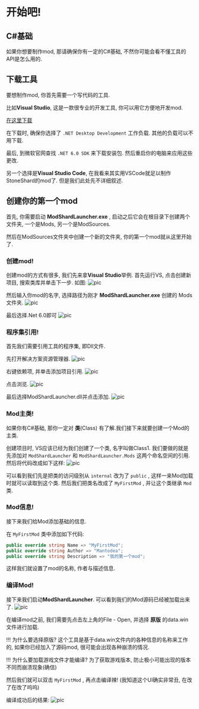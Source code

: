 # 开始吧!

## C#基础

如果你想要制作mod, 那请确保你有一定的C#基础, 不然你可能会看不懂工具的API是怎么用的.

## 下载工具

要想制作mod, 你首先需要一个写代码的工具.

比如**Visual Studio**, 这是一款很专业的开发工具, 你可以用它方便地开发mod.

[在这里下载](https://visualstudio.microsoft.com/)

在下载时, 确保你选择了 `.NET Desktop Development` 工作负载. 其他的负载可以不用下载.

最后, 到微软官网查找 `.NET 6.0 SDK` 来下载安装包. 然后重启你的电脑来应用这些更改.

另一个选择是**Visual Studio Code**, 在我看来其实用VSCode就足以制作StoneShard的mod了. 但是我们此处先不详细叙述.

## 创建你的第一个mod

首先, 你需要启动 **ModShardLauncher.exe** , 启动之后它会在根目录下创建两个文件夹,
一个是Mods, 另一个是ModSources.

然后在ModSources文件夹中创建一个新的文件夹, 你的第一个mod就从这里开始了.

### 创建mod!

创建mod的方式有很多, 我们先来拿**Visual Studio**举例.
首先运行VS, 点击创建新项目, 搜索类库并单击下一步. 如图: 
![pic](/docs/img/create_project_0.png)

然后输入你mod的名字, 选择路径为刚才 **ModShardLauncher.exe** 创建的 Mods 文件夹.
![pic](/docs/img/create_project_1.png)

最后选择.Net 6.0即可
![pic](/docs/img/create_project_2.png)

### 程序集引用!

首先我们需要引用工具的程序集, 即Dll文件.

先打开解决方案资源管理器.
![pic](/docs/img/mod_0.png)

右键依赖项, 并单击添加项目引用.
![pic](/docs/img/mod_1.png)

点击浏览.
![pic](/docs/img/mod_2.png)

最后选择ModShardLauncher.dll并点击添加.
![pic](/docs/img/mod_3.png)

### Mod主类!

如果你有C#基础, 那你一定对 **类**(Class) 有了解.我们接下来就要创建一个Mod的主类.

创建项目时, VS应该已经为我们创建了一个类, 名字叫做Class1. 我们要做的就是先添加对 `ModShardLauncher` 和 `ModShardLauncher.Mods` 这两个命名空间的引用. 然后将代码改成如下这样:
![pic](/docs/img/class_0.png)

可以看到我们先是把类的访问级别从 `internal` 改为了 `public` , 这样一来Mod加载时就可以读取到这个类. 然后我们把类名改成了 `MyFirstMod` , 并让这个类继承 `Mod` 类.

### Mod信息!

接下来我们给Mod添加基础的信息.

在 `MyFirstMod` 类中添加如下代码:
```C#
public override string Name => "MyFirstMod";
public override string Author => "Mantodea";
public override string Description => "我的第一个mod";
```
这样我们就设置了mod的名称, 作者与描述信息.

### 编译Mod!

接下来我们启动**ModShardLauncher**.  可以看到我们的Mod源码已经被加载出来了.
![pic](/docs/img/compile_0.png)

在编译mod之前, 我们需要先点击左上角的File - Open, 并选择 **原版** 的data.win文件进行加载.

!!! 为什么要选择原版?
    这个工具是基于data.win文件内的各种信息的名称来工作的, 如果你已经加入了源码mod, 很可能会出现各种崩溃的情况.

!!! 为什么要加载游戏文件才能编译?
    为了获取游戏版本, 防止极小可能出现的版本不同而崩溃现象(确信)

然后我们就可以双击 `MyFirstMod` , 再点击编译辣! (我知道这个UI确实非常丑, 在改了在改了呜呜)

编译成功后的结果: 
![pic](/docs/img/compile_1.png)